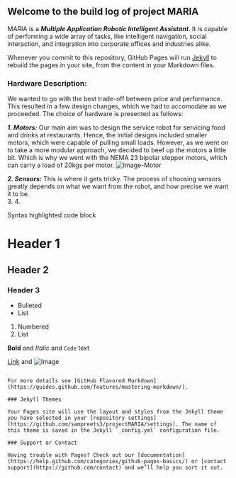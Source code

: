 ## Welcome to the build log of project MARIA

MARIA is a ***Multiple Application Robotic Intelligent Assistant***. It is capable of performing a wide array of tasks, like intelligent navigation, social interaction, and integration into corporate offices and industries alike. 

Whenever you commit to this repository, GitHub Pages will run [Jekyll](https://jekyllrb.com/) to rebuild the pages in your site, from the content in your Markdown files.

### Hardware Description:

We wanted to go with the best trade-off between price and performance. This resulted in a few design changes, which we had to accomodate as we proceeded. The choice of hardware is presented as follows:

***1. Motors:*** Our main aim was to design the service robot for servicing food and drinks at restaurants. Hence, the initial designs included smaller motors, which were capable of pulling small loads. However, as we went on to take a more modular approach, we decided to beef up the motors a little bit. Which is why we went with the NEMA 23 bipolar stepper motors, which can carry a load of 20kgs per motor.
![Image-Motor](https://images-na.ssl-images-amazon.com/images/I/61qIyLvyuJL._SX425_.jpg)

***2. Sensors:*** This is where it gets tricky. The process of choosing sensors greatly depends on what we want from the robot, and how precise we want it to be.  
3. 
4. 

Syntax highlighted code block

# Header 1
## Header 2
### Header 3

- Bulleted
- List

1. Numbered
2. List

**Bold** and _Italic_ and `Code` text

[Link](url) and ![Image](src)
```

For more details see [GitHub Flavored Markdown](https://guides.github.com/features/mastering-markdown/).

### Jekyll Themes

Your Pages site will use the layout and styles from the Jekyll theme you have selected in your [repository settings](https://github.com/sampreets3/projectMARIA/settings). The name of this theme is saved in the Jekyll `_config.yml` configuration file.

### Support or Contact

Having trouble with Pages? Check out our [documentation](https://help.github.com/categories/github-pages-basics/) or [contact support](https://github.com/contact) and we’ll help you sort it out.
